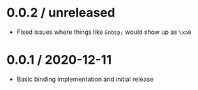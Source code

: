 # 0.0.2 / unreleased

- Fixed issues where things like `&nbsp;` would show up as `\xa0`

# 0.0.1 / 2020-12-11

- Basic binding implementation and initial release
